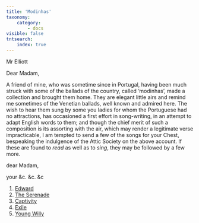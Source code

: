 ```yaml
---
title: 'Modinhas'
taxonomy:
    category:
        - docs
visible: false
tntsearch:
    index: true
---
```


<div class="author">Mr Elliott</div>

Dear Madam,  

A friend of mine, who was sometime since in Portugal, having been much struck with some of the ballads of the country, called ‘modinhas’, made a collection and brought them home. They are elegant little airs and remind me sometimes of the Venetian ballads, well known and admired here. The wish to hear them sung by some you ladies for whom the Portuguese had no attractions, has occasioned a first effort in song-writing, in an attempt to adapt English words to them; and though the chief merit of such a composition is its assorting with the air, which may render a legitimate verse impracticable, I am tempted to send a few of the songs for your Chest, bespeaking the indulgence of the Attic Society on the above account. If these are found to *read* as well as to *sing*, they may be followed by a few more.

dear Madam,  

your &c. &c. &c

1. [Edward](../edward)  
2. [The Serenade](../serenade)  
3. [Captivity](../captivity)  
4. [Exile](../exile)  
5. [Young Willy](../willy) 